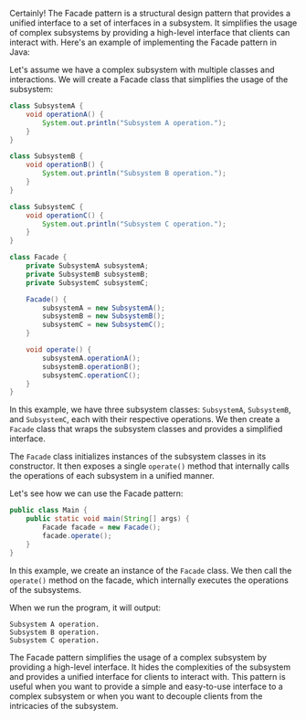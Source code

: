 Certainly! The Facade pattern is a structural design pattern that provides a unified interface to a set of interfaces in a subsystem. It simplifies the usage of complex subsystems by providing a high-level interface that clients can interact with. Here's an example of implementing the Facade pattern in Java:

Let's assume we have a complex subsystem with multiple classes and interactions. We will create a Facade class that simplifies the usage of the subsystem:

```java
class SubsystemA {
    void operationA() {
        System.out.println("Subsystem A operation.");
    }
}

class SubsystemB {
    void operationB() {
        System.out.println("Subsystem B operation.");
    }
}

class SubsystemC {
    void operationC() {
        System.out.println("Subsystem C operation.");
    }
}

class Facade {
    private SubsystemA subsystemA;
    private SubsystemB subsystemB;
    private SubsystemC subsystemC;

    Facade() {
        subsystemA = new SubsystemA();
        subsystemB = new SubsystemB();
        subsystemC = new SubsystemC();
    }

    void operate() {
        subsystemA.operationA();
        subsystemB.operationB();
        subsystemC.operationC();
    }
}
```

In this example, we have three subsystem classes: `SubsystemA`, `SubsystemB`, and `SubsystemC`, each with their respective operations. We then create a `Facade` class that wraps the subsystem classes and provides a simplified interface.

The `Facade` class initializes instances of the subsystem classes in its constructor. It then exposes a single `operate()` method that internally calls the operations of each subsystem in a unified manner.

Let's see how we can use the Facade pattern:

```java
public class Main {
    public static void main(String[] args) {
        Facade facade = new Facade();
        facade.operate();
    }
}
```

In this example, we create an instance of the `Facade` class. We then call the `operate()` method on the facade, which internally executes the operations of the subsystems.

When we run the program, it will output:

```
Subsystem A operation.
Subsystem B operation.
Subsystem C operation.
```

The Facade pattern simplifies the usage of a complex subsystem by providing a high-level interface. It hides the complexities of the subsystem and provides a unified interface for clients to interact with. This pattern is useful when you want to provide a simple and easy-to-use interface to a complex subsystem or when you want to decouple clients from the intricacies of the subsystem.